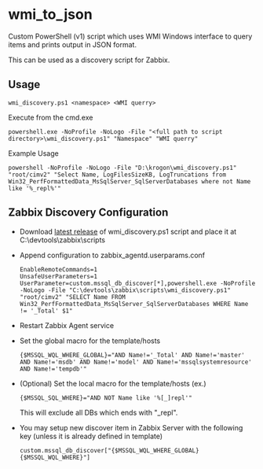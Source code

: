 wmi_to_json
====================

Custom PowerShell (v1) script which uses WMI Windows interface to query items and prints output in JSON format.

This can be used as a discovery script for Zabbix.

Usage
-----

```
wmi_discovery.ps1 <namespace> <WMI querry>
```

Execute from the cmd.exe

```
powershell.exe -NoProfile -NoLogo -File "<full path to script directory>\wmi_discovery.ps1" "Namespace" "WMI querry"
```

Example Usage

```
powershell -NoProfile -NoLogo -File "D:\krogon\wmi_discovery.ps1" "root/cimv2" "Select Name, LogFilesSizeKB, LogTruncations from Win32_PerfFormattedData_MsSqlServer_SqlServerDatabases where not Name like '%_repl%'"
```

Zabbix Discovery Configuration
------------------------------

* Download [latest release](https://github.intel.com/krogon/wmi_to_json/releases/) of wmi_discovery.ps1 script and place it at C:\devtools\zabbix\scripts
  
* Append configuration to zabbix_agentd.userparams.conf
  
  ```
  EnableRemoteCommands=1
  UnsafeUserParameters=1
  UserParameter=custom.mssql_db_discover[*],powershell.exe -NoProfile -NoLogo -File "C:\devtools\zabbix\scripts\wmi_discovery.ps1" "root/cimv2" "SELECT Name FROM Win32_PerfFormattedData_MsSqlServer_SqlServerDatabases WHERE Name != '_Total' $1"
  ```

* Restart Zabbix Agent service

* Set the global macro for the template/hosts

  ```
  {$MSSQL_WQL_WHERE_GLOBAL}="AND Name!='_Total' AND Name!='master'  AND Name!='msdb' AND Name!='model' AND Name!='mssqlsystemresource' AND Name!='tempdb'"
  ```

* (Optional) Set the local macro for the template/hosts (ex.)

  ```
  {$MSSQL_SQL_WHERE}="AND NOT Name like '%[_]repl'"
  ```

  This will exclude all DBs which ends with "_repl".

* You may setup new discover item in Zabbix Server with the following key (unless it is already defined in template)
  
  ```
  custom.mssql_db_discover["{$MSSQL_WQL_WHERE_GLOBAL} {$MSSQL_WQL_WHERE}"]
  ```


